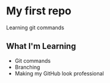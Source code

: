 # My first repo
Learning git commands
## What I'm Learning
- Git commands
- Branching
- Making my GitHub look professional
